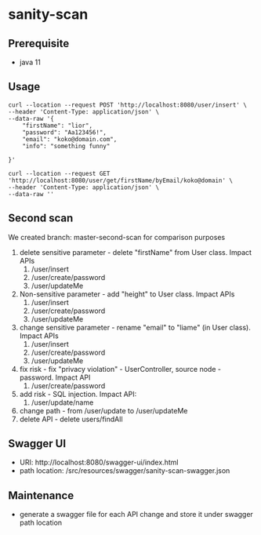 # sanity-scan

## Prerequisite
- java 11

## Usage
```
curl --location --request POST 'http://localhost:8080/user/insert' \
--header 'Content-Type: application/json' \
--data-raw '{
    "firstName": "lior",
    "password": "Aa123456!",
    "email": "koko@domain.com",
    "info": "something funny"
    
}'

curl --location --request GET 'http://localhost:8080/user/get/firstName/byEmail/koko@domain' \
--header 'Content-Type: application/json' \
--data-raw ''

```


## Second scan
We created branch: master-second-scan for comparison purposes
1. delete sensitive parameter - delete "firstName" from User class. Impact APIs
   1. /user/insert
   2. /user/create/password
   3. /user/updateMe
2. Non-sensitive parameter - add "height" to User class. Impact APIs
   1. /user/insert
   2. /user/create/password
   3. /user/updateMe
3. change sensitive parameter - rename "email" to "liame" (in User class). Impact APIs
   1. /user/insert
   2. /user/create/password
   3. /user/updateMe
4. fix risk - fix "privacy violation" - UserController, source node - password. Impact API
   1. /user/create/password
5. add risk - SQL injection. Impact API:
   1. /user/update/name
6. change path - from /user/update to /user/updateMe 
7. delete API - delete users/findAll

## Swagger UI

- URI: http://localhost:8080/swagger-ui/index.html
- path location: /src/resources/swagger/sanity-scan-swagger.json

## Maintenance
- generate a swagger file for each API change and store it under swagger path location 

